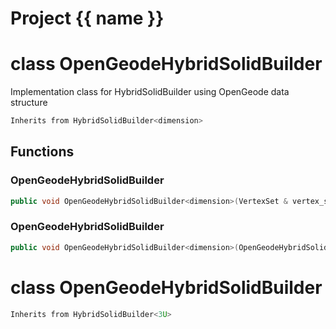 <script setup>
import {useRoute} from 'vitepress'
const {path} = useRoute()
const tokens = path.split('/')
const words = tokens[2].split('-');
for (let i = 0; i < words.length; i++) {
    words[i] = words[i].charAt(0).toUpperCase() + words[i].slice(1);
    words[i] = words[i].replace('geode', 'Geode')
}
const name = words.join('-');
</script>
# Project {{ name }}

# class OpenGeodeHybridSolidBuilder


 Implementation class for HybridSolidBuilder using OpenGeode data structure



```cpp
Inherits from HybridSolidBuilder<dimension>
```



## Functions

### OpenGeodeHybridSolidBuilder

```cpp
public void OpenGeodeHybridSolidBuilder<dimension>(VertexSet & vertex_set, MeshBuilderFactoryKey )
```


### OpenGeodeHybridSolidBuilder

```cpp
public void OpenGeodeHybridSolidBuilder<dimension>(OpenGeodeHybridSolid<dimension> & mesh)
```




# class OpenGeodeHybridSolidBuilder


```cpp
Inherits from HybridSolidBuilder<3U>
```



